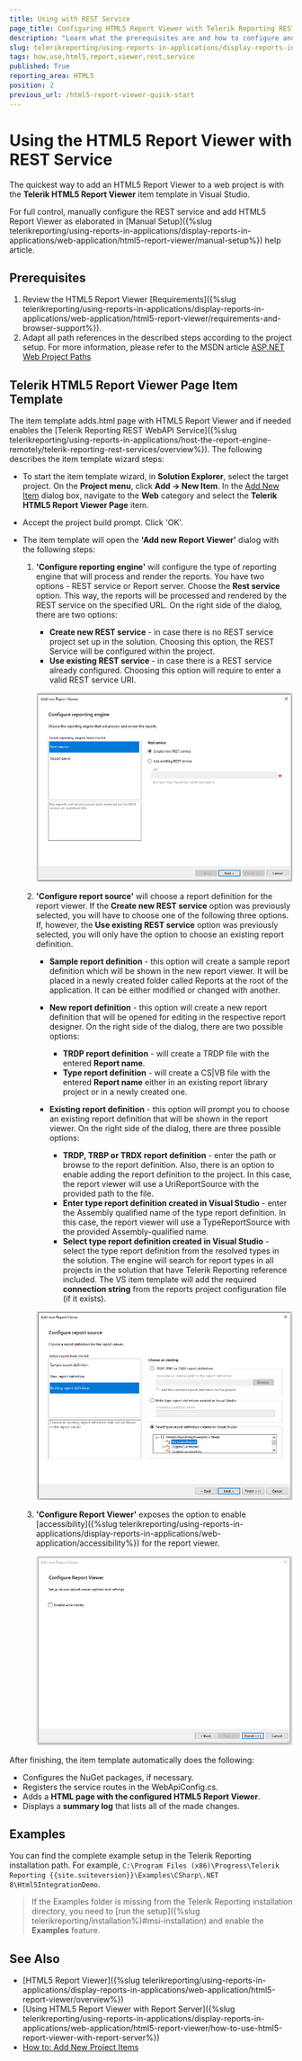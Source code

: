```yaml
---
title: Using with REST Service
page_title: Configuring HTML5 Report Viewer with Telerik Reporting REST Service
description: "Learn what the prerequisites are and how to configure and use the HTML5 Report Viewer with the Telerik Reporting REST Service."
slug: telerikreporting/using-reports-in-applications/display-reports-in-applications/web-application/html5-report-viewer/how-to-use-html5-report-viewer-with-rest-service
tags: how,use,html5,report,viewer,rest,service
published: True
reporting_area: HTML5
position: 2
previous_url: /html5-report-viewer-quick-start
---
```


# Using the HTML5 Report Viewer with REST Service

The quickest way to add an HTML5 Report Viewer to a web project is with the __Telerik HTML5 Report Viewer__ item template in Visual Studio.

For full control, manually configure the REST service and add HTML5 Report Viewer as elaborated in [Manual Setup]({%slug telerikreporting/using-reports-in-applications/display-reports-in-applications/web-application/html5-report-viewer/manual-setup%}) help article.

## Prerequisites

1. Review the HTML5 Report Viewer [Requirements]({%slug telerikreporting/using-reports-in-applications/display-reports-in-applications/web-application/html5-report-viewer/requirements-and-browser-support%}).
1. Adapt all path references in the described steps according to the project setup. For more information, please refer to the MSDN article [ASP.NET Web Project Paths](https://learn.microsoft.com/en-us/previous-versions/ms178116(v=vs.140))

## Telerik HTML5 Report Viewer Page Item Template

The item template adds.html page with HTML5 Report Viewer and if needed enables the [Telerik Reporting REST WebAPI Service]({%slug telerikreporting/using-reports-in-applications/host-the-report-engine-remotely/telerik-reporting-rest-services/overview%}). The following describes the item template wizard steps:

* To start the item template wizard, in __Solution Explorer__, select the target project. On the __Project menu__, click __Add -> New Item__. In the [Add New Item](https://learn.microsoft.com/en-us/previous-versions/visualstudio/visual-studio-2010/w0572c5b(v=vs.100)) dialog box, navigate to the __Web__ category and select the __Telerik HTML5 Report Viewer Page__ item.
* Accept the project build prompt. Click 'OK'.
* The item template will open the __'Add new Report Viewer'__ dialog with the following steps:

	1. __'Configure reporting engine'__ will configure the type of reporting engine that will process and render the reports. You have two options - REST service or Report server. Choose the __Rest service__ option. This way, the reports will be processed and rendered by the REST service on the specified URL. On the right side of the dialog, there are two options:

		+ __Create new REST service__ - in case there is no REST service project set up in the solution. Choosing this option, the REST Service will be configured within the project.
		+ __Use existing REST service__ - in case there is a REST service already configured. Choosing this option will require to enter a valid REST service URI.

		![The Visual Studio item template Add new Report Viewer on the page Configure reporting engine with Create new REST service selected](images/item-template-reporting-engine-rest.png)

	1. __'Configure report source'__ will choose a report definition for the report viewer. If the __Create new REST service__ option was previously selected, you will have to choose one of the following three options. If, however, the __Use existing REST service__ option was previously selected, you will only have the option to choose an existing report definition.

		+ __Sample report definition__ - this option will create a sample report definition which will be shown in the new report viewer. It will be placed in a newly created folder called Reports at the root of the application. It can be either modified or changed with another.
		+ __New report definition__ - this option will create a new report definition that will be opened for editing in the respective report designer. On the right side of the dialog, there are two possible options:

			+ __TRDP report definition__ - will create a TRDP file with the entered __Report name__.
			+ __Type report definition__ - will create a CS|VB file with the entered __Report name__ either in an existing report library project or in a newly created one.

		+ __Existing report definition__ - this option will prompt you to choose an existing report definition that will be shown in the report viewer. On the right side of the dialog, there are three possible options:

			+ __TRDP, TRBP or TRDX report definition__ - enter the path or browse to the report definition. Also, there is an option to enable adding the report definition to the project. In this case, the report viewer will use a UriReportSource with the provided path to the file.
			+ __Enter type report definition created in Visual Studio__ - enter the Assembly qualified name of the type report definition. In this case, the report viewer will use a TypeReportSource with the provided Assembly-qualified name.
			+ __Select type report definition created in Visual Studio__ - select the type report definition from the resolved types in the solution. The engine will search for report types in all projects in the solution that have Telerik Reporting reference included. The VS item template will add the required __connection string__ from the reports project configuration file (if it exists). 

		![The Visual Studio item template Add new Report Viewer on the page Configure report source with selected BarcodesReport.cs CLR existing report definition](images/item-template-report-source-rest.png)

	1. __'Configure Report Viewer'__ exposes the option to enable [accessibility]({%slug telerikreporting/using-reports-in-applications/display-reports-in-applications/web-application/accessibility%}) for the report viewer.

		![The Visual Studio item template Add new Report Viewer on the page Configure Report Viewer for Enabling Accessibility](images/item-template-accessibility.png)

After finishing, the item template automatically does the following:

* Configures the NuGet packages, if necessary.
* Registers the service routes in the WebApiConfig.cs.
* Adds a __HTML page with the configured HTML5 Report Viewer__.
* Displays a __summary log__ that lists all of the made changes.

## Examples

You can find the complete example setup in the Telerik Reporting installation path. For example, `C:\Program Files (x86)\Progress\Telerik Reporting {{site.suiteversion}}\Examples\CSharp\.NET 8\Html5IntegrationDemo`.

> If the Examples folder is missing from the Telerik Reporting installation directory, you need to [run the setup]({%slug telerikreporting/installation%}#msi-installation) and enable the **Examples** feature.

## See Also

* [HTML5 Report Viewer]({%slug telerikreporting/using-reports-in-applications/display-reports-in-applications/web-application/html5-report-viewer/overview%})
* [Using HTML5 Report Viewer with Report Server]({%slug telerikreporting/using-reports-in-applications/display-reports-in-applications/web-application/html5-report-viewer/how-to-use-html5-report-viewer-with-report-server%})
* [How to: Add New Project Items](https://learn.microsoft.com/en-us/previous-versions/visualstudio/visual-studio-2010/w0572c5b(v=vs.100))
